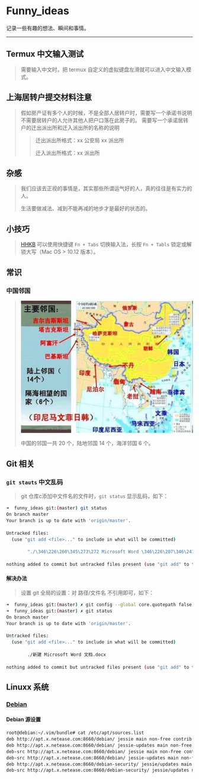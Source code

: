 # Funny_ideas
记录一些有趣的想法、瞬间和事情。

---

## Termux 中文输入测试
> 需要输入中文时，把 termux 自定义的虚拟键盘左滑就可以进入中文输入模式。

## 上海居转户提交材料注意
> 假如房产证有多个人的时候，不是全部人居转户时，需要写一个承诺书说明不需要居转户的人允许其他人把户口落在此房子的。
>  需要写一个承诺居转户的迁出派出所和迁入派出所的名称的说明
>> 迁出派出所格式：xx 公安局 xx 派出所
>>
>> 迁入派出所格式：xx 派出所

## 杂感
> 我们应该去正视的事情是，其实那些所谓运气好的人，真的往往是有实力的人。
>
> 生活要做减法、减到不能再减的地步才是最好的状态的。

## 小技巧
> [HHKB](https://item.jd.com/62603602537.html) 可以使用快捷键 `Fn + Tabs` 切换输入法，长按 `Fn + Tabls` 锁定或解锁大写（Mac OS > 10.12 版本）。

## 常识
### 中国邻国
> ![中国邻国](/pics/001_chine_neighbore.png)
>
> 中国的邻国一共 20 个，陆地邻国 14 个，海洋邻国 6 个。

## Git 相关
### `git stauts` 中文乱码
> git 仓库c添加中文件名的文件时，`git status` 显示乱码，如下：
```bash
➜  funny_ideas git:(master) git status
On branch master
Your branch is up to date with 'origin/master'.

Untracked files:
  (use "git add <file>..." to include in what will be committed)

        "./\346\226\260\345\273\272 Microsoft Word \346\226\207\346\241\243.docx"

nothing added to commit but untracked files present (use "git add" to track)
```
#### 解决办法
> 设置 git 全局的设置：对 路径/文件名 不引用即可，如下：
```bash
➜  funny_ideas git:(master) ✗ git config --global core.quotepath false
➜  funny_ideas git:(master) ✗ git status
On branch master
Your branch is up to date with 'origin/master'.

Untracked files:
  (use "git add <file>..." to include in what will be committed)

        ./新建 Microsoft Word 文档.docx

nothing added to commit but untracked files present (use "git add" to track)
```

## Linuxx 系统
### [Debian](https://www.debian.org/)
#### Debian 源设置
```bash
root@debian:~/.vim/bundle# cat /etc/apt/sources.list
deb http://apt.x.netease.com:8660/debian/ jessie main non-free contrib
deb http://apt.x.netease.com:8660/debian/ jessie-updates main non-free contrib
deb-src http://apt.x.netease.com:8660/debian/ jessie main non-free contrib
deb-src http://apt.x.netease.com:8660/debian/ jessie-updates main non-free contrib
deb http://apt.x.netease.com:8660/debian-security/ jessie/updates main non-free contrib
deb-src http://apt.x.netease.com:8660/debian-security/ jessie/updates main non-free contrib
```
